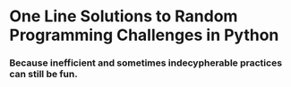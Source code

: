 # One Line Solutions to Random Programming Challenges in Python

### Because inefficient and sometimes indecypherable practices can still be fun.